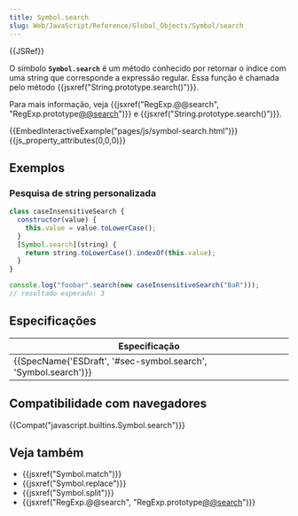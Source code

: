 ```yaml
---
title: Symbol.search
slug: Web/JavaScript/Reference/Global_Objects/Symbol/search
---
```


{{JSRef}}

O símbolo **`Symbol.search`** é um método conhecido por retornar o índice com uma string que corresponde a expressão regular. Essa função é chamada pelo método {{jsxref("String.prototype.search()")}}.

Para mais informação, veja {{jsxref("RegExp.@@search", "RegExp.prototype[@@search]()")}} e {{jsxref("String.prototype.search()")}}.

{{EmbedInteractiveExample("pages/js/symbol-search.html")}}{{js_property_attributes(0,0,0)}}

## Exemplos

### Pesquisa de string personalizada

```js
class caseInsensitiveSearch {
  constructor(value) {
    this.value = value.toLowerCase();
  }
  [Symbol.search](string) {
    return string.toLowerCase().indexOf(this.value);
  }
}

console.log("foobar".search(new caseInsensitiveSearch("BaR")));
// resultado esperado: 3
```

## Especificações

| Especificação                                                  |
| -------------------------------------------------------------- |
| {{SpecName('ESDraft', '#sec-symbol.search', 'Symbol.search')}} |

## Compatibilidade com navegadores

{{Compat("javascript.builtins.Symbol.search")}}

## Veja também

- {{jsxref("Symbol.match")}}
- {{jsxref("Symbol.replace")}}
- {{jsxref("Symbol.split")}}
- {{jsxref("RegExp.@@search", "RegExp.prototype[@@search]()")}}
